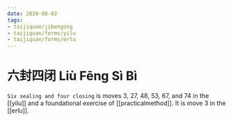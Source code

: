 ```yaml
---
date: 2020-08-02
tags:
- taijiquan/jibengong
- taijiquan/forms/yilu
- taijiquan/forms/erlu
---
```


# 六封四闭 Liù Fēng Sì Bì

`Six sealing and four closing` is moves 3, 27, 48, 53, 67, and 74 in the [[yilu]] and a foundational exercise of [[practicalmethod]]. It is move 3 in the [[erlu]].
